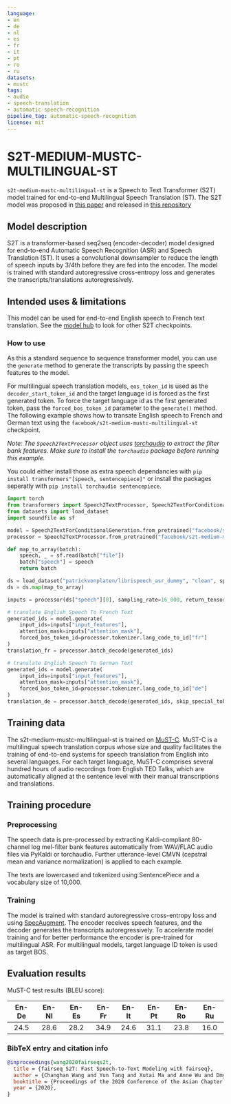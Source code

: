 ```yaml
---
language:
- en
- de
- nl
- es
- fr
- it
- pt
- ro
- ru
datasets:
- mustc
tags:
- audio
- speech-translation
- automatic-speech-recognition
pipeline_tag: automatic-speech-recognition
license: mit
---
```



# S2T-MEDIUM-MUSTC-MULTILINGUAL-ST

`s2t-medium-mustc-multilingual-st` is a Speech to Text Transformer (S2T) model trained for end-to-end Multilingual Speech Translation (ST).
The S2T model was proposed in [this paper](https://arxiv.org/abs/2010.05171) and released in
[this repository](https://github.com/pytorch/fairseq/tree/master/examples/speech_to_text)


## Model description

S2T is a transformer-based seq2seq (encoder-decoder) model designed for end-to-end Automatic Speech Recognition (ASR) and Speech
Translation (ST). It uses a convolutional downsampler to reduce the length of speech inputs by 3/4th before they are
fed into the encoder. The model is trained with standard autoregressive cross-entropy loss and generates the
transcripts/translations autoregressively.

## Intended uses & limitations

This model can be used for end-to-end English speech to French text translation.
See the [model hub](https://huggingface.co/models?filter=speech_to_text) to look for other S2T checkpoints.


### How to use

As this a standard sequence to sequence transformer model, you can use the `generate` method to generate the
transcripts by passing the speech features to the model.

For multilingual speech translation models, `eos_token_id` is used as the `decoder_start_token_id` and
the target language id is forced as the first generated token. To force the target language id as the first
generated token, pass the `forced_bos_token_id` parameter to the `generate()` method. The following
example shows how to transate English speech to French and German text using the `facebook/s2t-medium-mustc-multilingual-st`
checkpoint.

*Note: The `Speech2TextProcessor` object uses [torchaudio](https://github.com/pytorch/audio)  to extract the
filter bank features. Make sure to install the `torchaudio` package before running this example.*

You could either install those as extra speech dependancies with
`pip install transformers"[speech, sentencepiece]"` or install the packages seperatly 
with `pip install torchaudio sentencepiece`.


```python
import torch
from transformers import Speech2TextProcessor, Speech2TextForConditionalGeneration
from datasets import load_dataset
import soundfile as sf

model = Speech2TextForConditionalGeneration.from_pretrained("facebook/s2t-medium-mustc-multilingual-st")
processor = Speech2TextProcessor.from_pretrained("facebook/s2t-medium-mustc-multilingual-st")

def map_to_array(batch):
    speech, _ = sf.read(batch["file"])
    batch["speech"] = speech
    return batch

ds = load_dataset("patrickvonplaten/librispeech_asr_dummy", "clean", split="validation")
ds = ds.map(map_to_array)

inputs = processor(ds["speech"][0], sampling_rate=16_000, return_tensors="pt")

# translate English Speech To French Text
generated_ids = model.generate(
    input_ids=inputs["input_features"],
    attention_mask=inputs["attention_mask"],
    forced_bos_token_id=processor.tokenizer.lang_code_to_id["fr"]
)
translation_fr = processor.batch_decode(generated_ids)

# translate English Speech To German Text
generated_ids = model.generate(
    input_ids=inputs["input_features"],
    attention_mask=inputs["attention_mask"],
    forced_bos_token_id=processor.tokenizer.lang_code_to_id["de"]
)
translation_de = processor.batch_decode(generated_ids, skip_special_tokens=True)
```


## Training data

The s2t-medium-mustc-multilingual-st is trained on [MuST-C](https://ict.fbk.eu/must-c/).
MuST-C is a multilingual speech translation corpus whose size and quality facilitates the training of end-to-end systems
for speech translation from English into several languages. For each target language, MuST-C comprises several hundred
hours of audio recordings from English TED Talks, which are automatically aligned at the sentence level with their manual
transcriptions and translations.


## Training procedure

### Preprocessing

The speech data is pre-processed by extracting Kaldi-compliant 80-channel log mel-filter bank features automatically from
WAV/FLAC audio files via PyKaldi or torchaudio. Further utterance-level CMVN (cepstral mean and variance normalization)
is applied to each example.

The texts are lowercased and tokenized using SentencePiece and a vocabulary size of 10,000.


### Training

The model is trained with standard autoregressive cross-entropy loss and using [SpecAugment](https://arxiv.org/abs/1904.08779).
The encoder receives speech features, and the decoder generates the transcripts autoregressively. To accelerate
model training and for better performance the encoder is pre-trained for multilingual ASR. For multilingual models, target language ID token
is used as target BOS.

## Evaluation results

MuST-C test results (BLEU score):

| En-De | En-Nl | En-Es | En-Fr | En-It | En-Pt | En-Ro | En-Ru |
|:-----:|:-----:|:-----:|:-----:|:-----:|:-----:|:-----:|:-----:|
| 24.5  | 28.6  | 28.2  | 34.9  | 24.6  | 31.1  | 23.8  | 16.0  |



### BibTeX entry and citation info

```bibtex
@inproceedings{wang2020fairseqs2t,
  title = {fairseq S2T: Fast Speech-to-Text Modeling with fairseq},
  author = {Changhan Wang and Yun Tang and Xutai Ma and Anne Wu and Dmytro Okhonko and Juan Pino},
  booktitle = {Proceedings of the 2020 Conference of the Asian Chapter of the Association for Computational Linguistics (AACL): System Demonstrations},
  year = {2020},
}

```